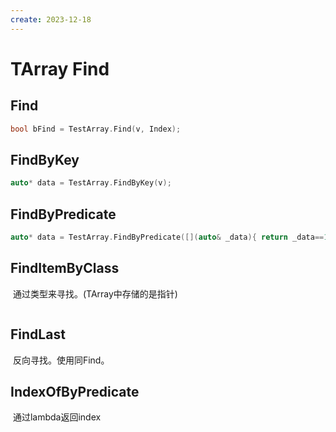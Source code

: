 ```yaml
---
create: 2023-12-18
---
```

# TArray Find

## Find

```C++
bool bFind = TestArray.Find(v, Index);
```

## FindByKey

```C++
auto* data = TestArray.FindByKey(v);
```

## FindByPredicate

```C++
auto* data = TestArray.FindByPredicate([](auto& _data){ return _data==1;});
```

## FindItemByClass

​	通过类型来寻找。(TArray中存储的是指针)

```C++
```

## FindLast

​	反向寻找。使用同Find。

## IndexOfByPredicate

​	通过lambda返回index